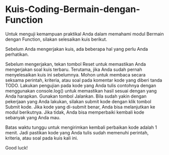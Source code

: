 # Kuis-Coding-Bermain-dengan-Function
Untuk menguji kemampuan praktikal Anda dalam memahami modul Bermain dengan Function, silakan selesaikan kuis berikut.

Sebelum Anda mengerjakan kuis, ada beberapa hal yang perlu Anda perhatikan.

Sebelum mengerjakan, tekan tombol Reset untuk memastikan Anda mengerjakan soal kuis terbaru. Terutama, jika Anda sudah pernah menyelesaikan kuis ini sebelumnya.
Mohon untuk membaca secara seksama perintah, kriteria, atau soal pada komentar kode yang diberi tanda TODO. 
Lakukan pengujian pada kode yang Anda tulis contohnya dengan menggunakan console.log() untuk memastikan hasil sesuai dengan yang Anda harapkan. Gunakan tombol Jalankan.
Bila sudah yakin dengan pekerjaan yang Anda lakukan, silakan submit kode dengan klik tombol Submit kode. Jika kode yang di-submit benar, Anda bisa melanjutkan ke modul berikutnya. Jika tidak, Anda bisa memperbaiki kembali kode sebanyak yang Anda mau.

Batas waktu tunggu untuk mengirimkan kembali perbaikan kode adalah 1 menit. Jadi pastikan kode yang Anda tulis sudah memenuhi perintah, kriteria, atau soal pada kuis kali ini.

Good luck!

